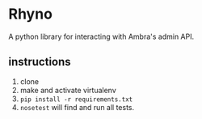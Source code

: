 # Rhyno

A python library for interacting with Ambra's admin API.

## instructions
1.  clone
2.  make and activate virtualenv
3.  `pip install -r requirements.txt`
4.  `nosetest` will find and run all tests.

